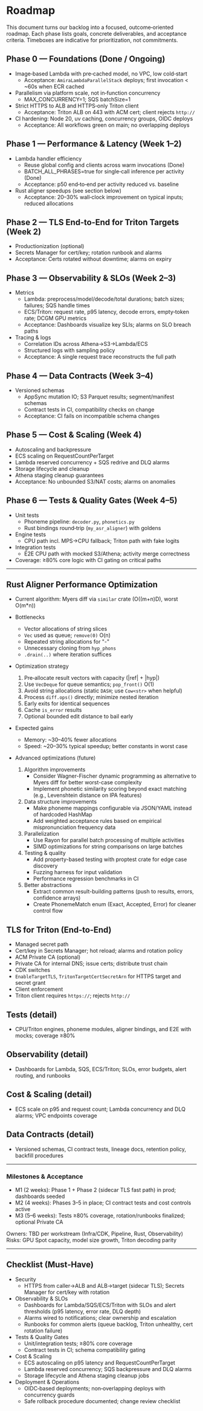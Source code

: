 # Roadmap

This document turns our backlog into a focused, outcome‑oriented roadmap. Each phase lists goals, concrete deliverables, and acceptance criteria. Timeboxes are indicative for prioritization, not commitments.

## Phase 0 — Foundations (Done / Ongoing)
- Image‑based Lambda with pre‑cached model, no VPC, low cold‑start
  - Acceptance: `AmiraLambdaParallelStack` deploys; first invocation < ~60s when ECR cached
- Parallelism via platform scale, not in‑function concurrency
  - MAX_CONCURRENCY=1; SQS batchSize=1
- Strict HTTPS to ALB and HTTPS‑only Triton client
  - Acceptance: Triton ALB on 443 with ACM cert; client rejects `http://`
- CI hardening: Node 20, uv caching, concurrency groups, OIDC deploys
  - Acceptance: All workflows green on main; no overlapping deploys

## Phase 1 — Performance & Latency (Week 1–2)
- Lambda handler efficiency
  - Reuse global config and clients across warm invocations (Done)
  - BATCH_ALL_PHRASES=true for single‑call inference per activity (Done)
  - Acceptance: p50 end‑to‑end per activity reduced vs. baseline
- Rust aligner speedups (see section below)
  - Acceptance: 20–30% wall‑clock improvement on typical inputs; reduced allocations

## Phase 2 — TLS End‑to‑End for Triton Targets (Week 2)
 - Productionization (optional)
  - Secrets Manager for cert/key; rotation runbook and alarms
  - Acceptance: Certs rotated without downtime; alarms on expiry

## Phase 3 — Observability & SLOs (Week 2–3)
- Metrics
  - Lambda: preprocess/model/decode/total durations; batch sizes; failures; SQS handle times
  - ECS/Triton: request rate, p95 latency, decode errors, empty‑token rate; DCGM GPU metrics
  - Acceptance: Dashboards visualize key SLIs; alarms on SLO breach paths
- Tracing & logs
  - Correlation IDs across Athena→S3→Lambda/ECS
  - Structured logs with sampling policy
  - Acceptance: A single request trace reconstructs the full path

## Phase 4 — Data Contracts (Week 3–4)
- Versioned schemas
  - AppSync mutation IO; S3 Parquet results; segment/manifest schemas
  - Contract tests in CI, compatibility checks on change
  - Acceptance: CI fails on incompatible schema changes

## Phase 5 — Cost & Scaling (Week 4)
 - Autoscaling and backpressure
  - ECS scaling on RequestCountPerTarget
  - Lambda reserved concurrency + SQS redrive and DLQ alarms
 - Storage lifecycle and cleanup
  - Athena staging cleanup guarantees
  - Acceptance: No unbounded S3/NAT costs; alarms on anomalies

## Phase 6 — Tests & Quality Gates (Week 4–5)
- Unit tests
  - Phoneme pipeline: `decoder.py`, `phonetics.py`
  - Rust bindings round‑trip (`my_asr_aligner`) with goldens
- Engine tests
  - CPU path incl. MPS→CPU fallback; Triton path with fake logits
- Integration tests
  - E2E CPU path with mocked S3/Athena; activity merge correctness
- Coverage: ≥80% core logic with CI gating on critical paths

---

## Rust Aligner Performance Optimization
- Current algorithm: Myers diff via `similar` crate (O((m+n)D), worst O(m*n))

- Bottlenecks
  - Vector allocations of string slices
  - `Vec` used as queue; `remove(0)` O(n)
  - Repeated string allocations for "-"
  - Unnecessary cloning from `hyp_phons`
  - `.drain(..)` where iteration suffices

- Optimization strategy
  1. Pre‑allocate result vectors with capacity (|ref| + |hyp|)
  2. Use `VecDeque` for queue semantics; `pop_front()` O(1)
  3. Avoid string allocations (static `DASH`; use `Cow<str>` when helpful)
  4. Process `diff.ops()` directly; minimize nested iteration
  5. Early exits for identical sequences
  6. Cache `is_error` results
  7. Optional bounded edit distance to bail early

- Expected gains
  - Memory: ~30–40% fewer allocations
  - Speed: ~20–30% typical speedup; better constants in worst case

- Advanced optimizations (future)
  1. Algorithm improvements
     - Consider Wagner-Fischer dynamic programming as alternative to Myers diff for better worst-case complexity
     - Implement phonetic similarity scoring beyond exact matching (e.g., Levenshtein distance on IPA features)
  2. Data structure improvements
     - Make phoneme mappings configurable via JSON/YAML instead of hardcoded HashMap
     - Add weighted acceptance rules based on empirical mispronunciation frequency data
  3. Parallelization
     - Use Rayon for parallel batch processing of multiple activities
     - SIMD optimizations for string comparisons on large batches
  4. Testing & quality
     - Add property-based testing with proptest crate for edge case discovery
     - Fuzzing harness for input validation
     - Performance regression benchmarks in CI
  5. Better abstractions
     - Extract common result-building patterns (push to results, errors, confidence arrays)
     - Create PhonemeMatch enum (Exact, Accepted, Error) for cleaner control flow

## TLS for Triton (End‑to‑End)
 - Managed secret path
  - Cert/key in Secrets Manager; hot reload; alarms and rotation policy
 - ACM Private CA (optional)
  - Private CA for internal DNS; issue certs; distribute trust chain
 - CDK switches
  - `EnableTargetTLS`, `TritonTargetCertSecretArn` for HTTPS target and secret grant
 - Client enforcement
  - Triton client requires `https://`; rejects `http://`

## Tests (detail)
- CPU/Triton engines, phoneme modules, aligner bindings, and E2E with mocks; coverage ≥80%

## Observability (detail)
- Dashboards for Lambda, SQS, ECS/Triton; SLOs, error budgets, alert routing, and runbooks

## Cost & Scaling (detail)
- ECS scale on p95 and request count; Lambda concurrency and DLQ alarms; VPC endpoints coverage

## Data Contracts (detail)
- Versioned schemas, CI contract tests, lineage docs, retention policy, backfill procedures

---

### Milestones & Acceptance
- M1 (2 weeks): Phase 1 + Phase 2 (sidecar TLS fast path) in prod; dashboards seeded
- M2 (4 weeks): Phases 3–5 in place; CI contract tests and cost controls active
- M3 (5–6 weeks): Tests ≥80% coverage, rotation/runbooks finalized; optional Private CA

Owners: TBD per workstream (Infra/CDK, Pipeline, Rust, Observability)
Risks: GPU Spot capacity, model size growth, Triton decoding parity

---

## Checklist (Must‑Have)
- Security
  - HTTPS from caller→ALB and ALB→target (sidecar TLS); Secrets Manager for cert/key with rotation
- Observability & SLOs
  - Dashboards for Lambda/SQS/ECS/Triton with SLOs and alert thresholds (p95 latency, error rate, DLQ depth)
  - Alarms wired to notifications; clear ownership and escalation
  - Runbooks for common alerts (queue backlog, Triton unhealthy, cert rotation failure)
- Tests & Quality Gates
  - Unit/integration tests; ≥80% core coverage
  - Contract tests in CI; schema compatibility gating
- Cost & Scaling
  - ECS autoscaling on p95 latency and RequestCountPerTarget
  - Lambda reserved concurrency; SQS backpressure and DLQ alarms
  - Storage lifecycle and Athena staging cleanup jobs
- Deployment & Operations
  - OIDC‑based deployments; non‑overlapping deploys with concurrency guards
  - Safe rollback procedure documented; change review checklist
